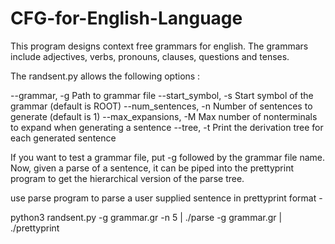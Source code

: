 # CFG-for-English-Language

This program designs context free grammars for english. The grammars include adjectives, verbs, pronouns, clauses, questions and tenses.

The randsent.py allows the following options :

  --grammar, -g
  Path to grammar file
  --start_symbol, -s
  Start symbol of the grammar (default is ROOT)
  --num_sentences, -n
  Number of sentences to generate (default is 1)
  --max_expansions, -M
  Max number of nonterminals to expand when generating a sentence
  --tree, -t
  Print the derivation tree for each generated sentence

If you want to test a grammar file, put -g followed by the grammar file name. Now, given a parse of a sentence, it can be piped into the prettyprint program to get the hierarchical version of the parse tree. 

use parse program to parse a user supplied sentence in prettyprint format -

  python3 randsent.py -g grammar.gr -n 5 | ./parse -g grammar.gr | ./prettyprint



